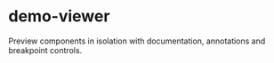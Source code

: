 # demo-viewer
Preview components in isolation with documentation, annotations and breakpoint controls.
